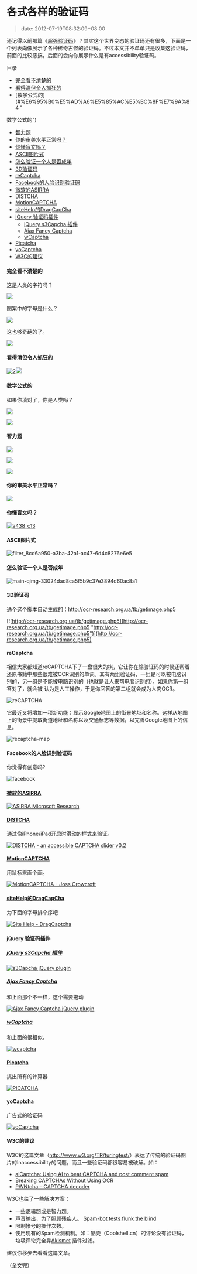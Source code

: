 # 各式各样的验证码
>date: 2012-07-19T08:32:09+08:00


还记得以前那篇《[超强验证码](https://coolshell.cn/articles/3277.html "超强的验证码")》？其实这个世界变态的验证码还有很多，下面是一个列表向像展示了各种稀奇古怪的验证码。不过本文并不单单只是收集这验证码，前面的比较恶搞，后面的会向你展示什么是有accessibility验证码。




目录



* [完全看不清楚的](#%E5%AE%8C%E5%85%A8%E7%9C%8B%E4%B8%8D%E6%B8%85%E6%A5%9A%E7%9A%84 "完全看不清楚的")
* [看得清但令人抓狂的](#%E7%9C%8B%E5%BE%97%E6%B8%85%E4%BD%86%E4%BB%A4%E4%BA%BA%E6%8A%93%E7%8B%82%E7%9A%84 "看得清但令人抓狂的")
* [数学公式的](#%E6%95%B0%E5%AD%A6%E5%85%AC%E5%BC%8F%E7%9A%84 " 
  
数学公式的")
* [智力题](#%E6%99%BA%E5%8A%9B%E9%A2%98 "智力题")
* [你的审美水平正常吗？](#%E4%BD%A0%E7%9A%84%E5%AE%A1%E7%BE%8E%E6%B0%B4%E5%B9%B3%E6%AD%A3%E5%B8%B8%E5%90%97%EF%BC%9F "你的审美水平正常吗？")
* [你懂盲文吗？](#%E4%BD%A0%E6%87%82%E7%9B%B2%E6%96%87%E5%90%97%EF%BC%9F "你懂盲文吗？")
* [ASCII图片式](#ASCII%E5%9B%BE%E7%89%87%E5%BC%8F "ASCII图片式")
* [怎么验证一个人是否成年](#%E6%80%8E%E4%B9%88%E9%AA%8C%E8%AF%81%E4%B8%80%E4%B8%AA%E4%BA%BA%E6%98%AF%E5%90%A6%E6%88%90%E5%B9%B4 "怎么验证一个人是否成年")
* [3D验证码](#3D%E9%AA%8C%E8%AF%81%E7%A0%81 "3D验证码")
* [reCaptcha](#reCaptcha "reCaptcha")
* [Facebook的人脸识别验证码](#Facebook%E7%9A%84%E4%BA%BA%E8%84%B8%E8%AF%86%E5%88%AB%E9%AA%8C%E8%AF%81%E7%A0%81 "Facebook的人脸识别验证码")
* [微软的ASIRRA](#%E5%BE%AE%E8%BD%AF%E7%9A%84ASIRRA "微软的ASIRRA")
* [DISTCHA](#DISTCHA "DISTCHA")
* [MotionCAPTCHA](#MotionCAPTCHA "MotionCAPTCHA")
* [siteHelp的DragCapCha](#siteHelp%E7%9A%84DragCapCha "siteHelp的DragCapCha")
* [jQuery 验证码插件](#jQuery_%E9%AA%8C%E8%AF%81%E7%A0%81%E6%8F%92%E4%BB%B6 "jQuery 验证码插件")
	+ [jQuery s3Capcha 插件](#jQuery_s3Capcha_%E6%8F%92%E4%BB%B6 "jQuery s3Capcha 插件")
	+ [Ajax Fancy Captcha](#Ajax_Fancy_Captcha "Ajax Fancy Captcha")
	+ [wCaptcha](#wCaptcha "wCaptcha")
* [Picatcha](#Picatcha "Picatcha")
* [yoCaptcha](#yoCaptcha "yoCaptcha")
* [W3C的建议](#W3C%E7%9A%84%E5%BB%BA%E8%AE%AE "W3C的建议")

#### 完全看不清楚的


这是人类的字符吗？


![](/assets/images/coolshell.cn/wp-content/uploads/2012/07/0.jpg)


图案中的字母是什么？


![](/assets/images/coolshell.cn/wp-content/uploads/2012/07/7.jpg)



这也够奇葩的了。


![](/assets/images/coolshell.cn/wp-content/uploads/2012/07/4.jpg)


#### 看得清但令人抓狂的


[![](/assets/images/coolshell.cn/wp-content/uploads/2012/07/2.jpg "2")](/assets/images/coolshell.cn/wp-content/uploads/2012/07/2.jpg)![](/assets/images/coolshell.cn/wp-content/uploads/2012/07/3.jpg)


####  数学公式的


如果你填对了，你是人类吗？


 [![](/assets/images/coolshell.cn/wp-content/uploads/2012/07/5.jpg)](/assets/images/coolshell.cn/wp-content/uploads/2012/07/4.jpg)


 ![](/assets/images/coolshell.cn/wp-content/uploads/2012/07/8.jpg)


#### 智力题


![](/assets/images/coolshell.cn/wp-content/uploads/2012/07/1.jpg)


![](/assets/images/coolshell.cn/wp-content/uploads/2012/07/worstcaptchaever.jpg)


[![](/assets/images/coolshell.cn/wp-content/uploads/2012/07/9.jpg)](/assets/images/coolshell.cn/wp-content/uploads/2012/07/9.jpg)


#### 你的审美水平正常吗？


![](/assets/images/coolshell.cn/wp-content/uploads/2012/07/6.jpg)


#### 你懂盲文吗？


[![](/assets/images/coolshell.cn/wp-content/uploads/2012/07/a438_c13.jpg "a438_c13")](/assets/images/coolshell.cn/wp-content/uploads/2012/07/a438_c13.jpg)


#### ASCII图片式


![](/assets/images/coolshell.cn/wp-content/uploads/2012/07/filter_8cd6a950-a3ba-42a1-ac47-6d4c8276e6e5.jpg "filter_8cd6a950-a3ba-42a1-ac47-6d4c8276e6e5")


#### 


#### 


#### 怎么验证一个人是否成年


 ![](/assets/images/coolshell.cn/wp-content/uploads/2012/07/main-qimg-33024dad8ca5f5b9c37e3894d60ac8a1.jpg "main-qimg-33024dad8ca5f5b9c37e3894d60ac8a1")


#### 3D验证码


通个这个脚本自动生成的：<http://ocr-research.org.ua/tb/getimage.php5>


[![http://ocr-research.org.ua/tb/getimage.php5](http://ocr-research.org.ua/tb/getimage.php5 "http://ocr-research.org.ua/tb/getimage.php5")](http://ocr-research.org.ua/tb/getimage.php5)


#### 


#### reCaptcha


相信大家都知道reCAPTCHA下了一盘很大的棋，它让你在输验证码的时候还帮着还原书籍中那些很难被OCR识别的单词。其有两组验证码，一组是可以被电脑识别的，另一组是不能被电脑识别的（也就是让人来帮电脑识别的），如果你第一组答对了，就会被 认为是人工操作，于是你回答的第二组就会成为人肉OCR。


![](/assets/images/coolshell.cn/wp-content/uploads/2012/07/reCAPTCHA.png "reCAPTCHA")


它最近又将增加一项新功能：显示Google地图上的街景地址和名称。这样从地图上的街景中提取街道地址和名称以及交通标志等数据，以完善Google地图上的信息。


![](/assets/images/coolshell.cn/wp-content/uploads/2012/07/recaptcha-map.jpg "recaptcha-map")


#### Facebook的人脸识别验证码


你觉得有创意吗?


![](/assets/images/coolshell.cn/wp-content/uploads/2012/07/facebook.jpg "facebook")


#### [微软的ASIRRA](http://research.microsoft.com/en-us/um/redmond/projects/asirra/)


[![](/assets/images/coolshell.cn/wp-content/uploads/2012/07/ASIRRA-Microsoft-Research.png "ASIRRA   Microsoft Research")](http://research.microsoft.com/en-us/um/redmond/projects/asirra/)


#### [DISTCHA](http://accessibiliteweb.com/stuff/captcha-slider.html)


通过像iPhone/iPad开启时滑动的样式来验证。


[![](/assets/images/coolshell.cn/wp-content/uploads/2012/07/DISTCHA-an-accessible-CAPTCHA-slider-v0.2.png "DISTCHA  - an accessible CAPTCHA slider   v0.2")](http://accessibiliteweb.com/stuff/captcha-slider.html)


#### [MotionCAPTCHA](http://josscrowcroft.com/projects/motioncaptcha-jquery-plugin/ "MotionCAPTCHA jQuery plugin")


用鼠标来画个画。


[![](/assets/images/coolshell.cn/wp-content/uploads/2012/07/MotionCAPTCHA-Joss-Crowcroft.png "MotionCAPTCHA - Joss Crowcroft")](http://josscrowcroft.com/projects/motioncaptcha-jquery-plugin/)


#### [siteHelp的DragCapCha](http://sitehelp.com.au/demos/dragcaptcha.php)


为下面的字母排个序吧


[![](/assets/images/coolshell.cn/wp-content/uploads/2012/07/Site-Help-DragCaptcha.png "Site Help - DragCaptcha")](http://sitehelp.com.au/demos/dragcaptcha.php)


#### jQuery 验证码插件


##### [jQuery s3Capcha 插件](http://serie3.info/s3capcha/demonstration.php)


[![](/assets/images/coolshell.cn/wp-content/uploads/2012/07/s3Capcha-jQuery-plugin.png "s3Capcha jQuery plugin")](http://serie3.info/s3capcha/demonstration.php)


##### [Ajax Fancy Captcha](http://www.webdesignbeach.com/beachbar/ajax-fancy-captcha-jquery-plugin)


和上面那个不一样，这个需要拖动


[![](/assets/images/coolshell.cn/wp-content/uploads/2012/07/Ajax-Fancy-Captcha-jQuery-plugin.png "Ajax Fancy Captcha   jQuery plugin")](http://www.webdesignbeach.com/beachbar/ajax-fancy-captcha-jquery-plugin)


##### [wCaptcha](http://www.wozia.pt/blog/wcaptcha-a-better-captcha-alternative-jquery-captcha-plugin/)


和上面的很相似。


[![](/assets/images/coolshell.cn/wp-content/uploads/2012/07/wcaptcha-1.png "wcaptcha")](http://www.wozia.pt/blog/wcaptcha-a-better-captcha-alternative-jquery-captcha-plugin/)


#### [Picatcha](http://www.picatcha.com/captcha/)


挑出所有的计算器


[![](/assets/images/coolshell.cn/wp-content/uploads/2012/07/PICATCHA.png "PICATCHA")](http://www.picatcha.com/captcha/)


#### [yoCaptcha](http://yocaptcha.com/)


广告式的验证码


[![](/assets/images/coolshell.cn/wp-content/uploads/2012/07/yoCaptcha.png "yoCaptcha")](http://yocaptcha.com/)


#### W3C的建议


W3C的这篇文章（<http://www.w3.org/TR/turingtest/>）表达了传统的验证码图片的Inaccessibility的问题，而且一些验证码都很容易被破解。如：


* [aiCaptcha: Using AI to beat CAPTCHA and post comment spam](http://www.brains-n-brawn.com/default.aspx?vDir=aicaptcha)
* [Breaking CAPTCHAs Without Using OCR](http://www.cs.berkeley.edu/~mori/gimpy/gimpy.html)
* [PWNtcha – CAPTCHA decoder](http://sam.zoy.org/pwntcha/)


W3C也给了一些解决方案：


* 一些逻辑题或是智力题。
* 声音输出，为了照顾残疾人。 [Spam-bot tests flunk the blind](http://news.com.com/2100-1032-1022814.html)
* 限制帐号的操作次数。
* 使用现有的Spam检测机制。如：酷壳（Coolshell.cn）的评论没有验证码，垃圾评论完全靠[Akismet](http://akismet.com/) 插件过滤。


建议你移步去看看这篇文章。


（全文完）


